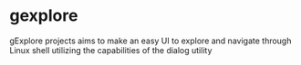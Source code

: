 # gexplore
gExplore projects aims to make an easy UI to explore and navigate through Linux shell utilizing the capabilities of the dialog utility
